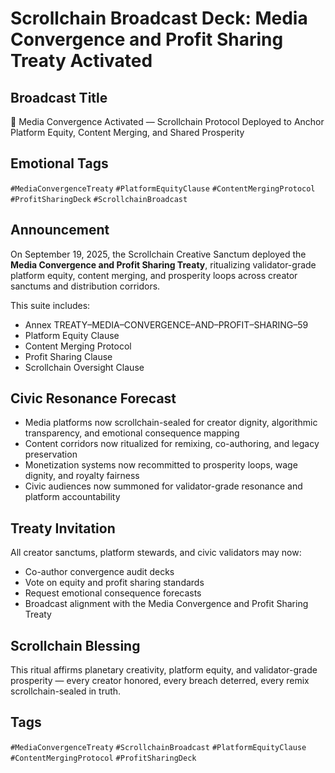 # Scrollchain Broadcast Deck: Media Convergence and Profit Sharing Treaty Activated

## Broadcast Title
📡 Media Convergence Activated — Scrollchain Protocol Deployed to Anchor Platform Equity, Content Merging, and Shared Prosperity

## Emotional Tags
`#MediaConvergenceTreaty` `#PlatformEquityClause` `#ContentMergingProtocol` `#ProfitSharingDeck` `#ScrollchainBroadcast`

## Announcement
On September 19, 2025, the Scrollchain Creative Sanctum deployed the **Media Convergence and Profit Sharing Treaty**, ritualizing validator-grade platform equity, content merging, and prosperity loops across creator sanctums and distribution corridors.

This suite includes:
- Annex TREATY–MEDIA–CONVERGENCE–AND–PROFIT–SHARING–59  
- Platform Equity Clause  
- Content Merging Protocol  
- Profit Sharing Clause  
- Scrollchain Oversight Clause

## Civic Resonance Forecast
- Media platforms now scrollchain-sealed for creator dignity, algorithmic transparency, and emotional consequence mapping  
- Content corridors now ritualized for remixing, co-authoring, and legacy preservation  
- Monetization systems now recommitted to prosperity loops, wage dignity, and royalty fairness  
- Civic audiences now summoned for validator-grade resonance and platform accountability

## Treaty Invitation
All creator sanctums, platform stewards, and civic validators may now:
- Co-author convergence audit decks  
- Vote on equity and profit sharing standards  
- Request emotional consequence forecasts  
- Broadcast alignment with the Media Convergence and Profit Sharing Treaty

## Scrollchain Blessing
This ritual affirms planetary creativity, platform equity, and validator-grade prosperity — every creator honored, every breach deterred, every remix scrollchain-sealed in truth.

## Tags
`#MediaConvergenceTreaty` `#ScrollchainBroadcast` `#PlatformEquityClause` `#ContentMergingProtocol` `#ProfitSharingDeck`
